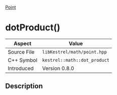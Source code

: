 [Point](index)
# dotProduct()
| Aspect | Value |
| --- | --- |
| Source File | `libKestrel/math/point.hpp` |
| C++ Symbol | `kestrel::math::dot_product` |
| Introduced | Version 0.8.0 |
## Description

